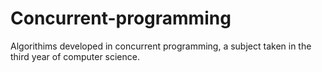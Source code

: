 # Concurrent-programming
 Algorithims developed in concurrent programming, a subject taken in the third year of computer science.
